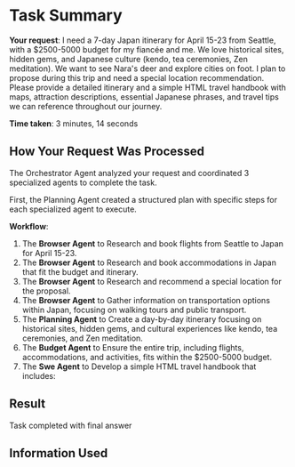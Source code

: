 # Task Summary

**Your request**: I need a 7-day Japan itinerary for April 15-23 from Seattle, with a $2500-5000 budget for my fiancée and me. We love historical sites, hidden gems, and Japanese culture (kendo, tea ceremonies, Zen meditation). We want to see Nara's deer and explore cities on foot. I plan to propose during this trip and need a special location recommendation. Please provide a detailed itinerary and a simple HTML travel handbook with maps, attraction descriptions, essential Japanese phrases, and travel tips we can reference throughout our journey.

**Time taken**: 3 minutes, 14 seconds

## How Your Request Was Processed

The Orchestrator Agent analyzed your request and coordinated 3 specialized agents to complete the task.

First, the Planning Agent created a structured plan with specific steps for each specialized agent to execute.

**Workflow**:

1. The **Browser Agent** to Research and book flights from Seattle to Japan for April 15-23.
2. The **Browser Agent** to Research and book accommodations in Japan that fit the budget and itinerary.
3. The **Browser Agent** to Research and recommend a special location for the proposal.
4. The **Browser Agent** to Gather information on transportation options within Japan, focusing on walking tours and public transport.
5. The **Planning Agent** to Create a day-by-day itinerary focusing on historical sites, hidden gems, and cultural experiences like kendo, tea ceremonies, and Zen meditation.
6. The **Budget Agent** to Ensure the entire trip, including flights, accommodations, and activities, fits within the $2500-5000 budget.
7. The **Swe Agent** to Develop a simple HTML travel handbook that includes:

## Result

Task completed with final answer

## Information Used

